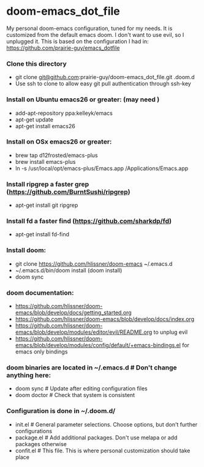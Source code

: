 # doom-emacs_dot_file 
My personal doom-emacs configuration, tuned for my needs. It is customized from the default emacs doom. I don't want to use evil, so I unplugged it. This is based on the configuration I had in: https://github.com/prairie-guy/emacs_dotfile 

### Clone this directory
* git clone git@github.com:prairie-guy/doom-emacs_dot_file.git .doom.d
* Use ssh to clone to allow easy git pull authentication through ssh-key

### Install on Ubuntu emacs26 or greater: (may need )
* add-apt-repository ppa:kelleyk/emacs
* apt-get update
* apt-get install emacs26

### Install on OSx emacs26 or greater:
* brew tap d12frosted/emacs-plus
* brew install emacs-plus
* ln -s /usr/local/opt/emacs-plus/Emacs.app /Applications/Emacs.app

### Install ripgrep a faster grep (https://github.com/BurntSushi/ripgrep)
* apt-get install git ripgrep

### Install fd a faster find (https://github.com/sharkdp/fd)
* apt-get install fd-find

### Install doom:
* git clone https://github.com/hlissner/doom-emacs ~/.emacs.d
* ~/.emacs.d/bin/doom install (doom install)
* doom sync

### doom documentation:
* https://github.com/hlissner/doom-emacs/blob/develop/docs/getting_started.org
* https://github.com/hlissner/doom-emacs/blob/develop/docs/index.org
* https://github.com/hlissner/doom-emacs/blob/develop/modules/editor/evil/README.org to unplug evil
* https://github.com/hlissner/doom-emacs/blob/develop/modules/config/default/+emacs-bindings.el for emacs only bindings

### doom binaries are located in ~/.emacs.d  # Don't change anything here:
* doom sync   # Update after editing configuration files
* doom doctor # Check that system is consistent

### Configuration is done in ~/.doom.d/
* init.el     # General parameter selections. Choose options, but don't further configurations
* package.el  # Add additional packages. Don't use melapa or add packages otherwise
* confit.el   # This file. This is where personal customization should take place

